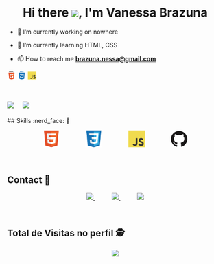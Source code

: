 <h1 align="center">Hi there <img src="https://raw.githubusercontent.com/kaueMarques/kaueMarques/master/hi.gif" width="30px">, I'm Vanessa Brazuna</h1>

- 🔭 I’m currently working on nowhere

-  🌱 I’m currently learning HTML, CSS

- 📫 How to reach me **brazuna.nessa@gmail.com**


<p align="left">
<img src="https://raw.githubusercontent.com/devicons/devicon/master/icons/html5/html5-original-wordmark.svg" alt="html5"  width="20" height="20"/>
<img src="https://raw.githubusercontent.com/devicons/devicon/master/icons/css3/css3-plain-wordmark.svg" alt="css3"  width="20" height="20"/>
<img src="https://raw.githubusercontent.com/devicons/devicon/master/icons/javascript/javascript-original.svg" alt="javascript" width="20" height="20"/>
</p>
</br>
</br>
<img width="400px" src="https://github-readme-stats.vercel.app/api/top-langs/?username=vanessabrazuna&langs_count=8)](https://github.com/vanessabrazuna/github-readme-statsl" />
&nbsp;&nbsp;&nbsp;
<img width="400px" src="https://github-readme-stats.vercel.app/api?username=vanessabrazuna&hide=contribs,prs" />                                                                                            
  
</br>
</br>
  ## Skills :nerd_face: 🖖
<p align="center">
    <img height="40" src="https://raw.githubusercontent.com/devicons/devicon/master/icons/html5/html5-original.svg">
    &nbsp;&nbsp;&nbsp;&nbsp;&nbsp;&nbsp;&nbsp;&nbsp;&nbsp;&nbsp;&nbsp;&nbsp;&nbsp;
    <img height="40" src="https://raw.githubusercontent.com/devicons/devicon/master/icons/css3/css3-original.svg">
    &nbsp;&nbsp;&nbsp;&nbsp;&nbsp;&nbsp;&nbsp;&nbsp;&nbsp;&nbsp;&nbsp;&nbsp;&nbsp;
    <img height="40" src="https://raw.githubusercontent.com/devicons/devicon/master/icons/javascript/javascript-original.svg">
    &nbsp;&nbsp;&nbsp;&nbsp;&nbsp;&nbsp;&nbsp;&nbsp;&nbsp;&nbsp;&nbsp;&nbsp;&nbsp;
    <img height="40" src="https://raw.githubusercontent.com/devicons/devicon/master/icons/github/github-original.svg">
</p>
</br>

## Contact :iphone:

<p align="center">
    <a href="https://github.com/vanessabrazuna">
        <img  src="https://img.shields.io/badge/github-%23100000.svg?&style=for-the-badge&logo=github&logoColor=white&link=mailto:https://github.com/vanessabrazuna">
    </a>
    &nbsp;&nbsp;&nbsp;&nbsp;&nbsp;&nbsp;&nbsp;&nbsp;&nbsp;
    <a href="mailto:brazuna.nessa@gmail.com">
        <img src="https://img.shields.io/badge/gmail-D14836?&style=for-the-badge&logo=gmail&logoColor=white&link=mailto:brazuna.nessa@gmail.com">
    </a>
    &nbsp;&nbsp;&nbsp;&nbsp;&nbsp;&nbsp;&nbsp;&nbsp;&nbsp;
    <a href="https://www.linkedin.com/in/...">
        <img src="https://img.shields.io/badge/linkedin-%230077B5.svg?&style=for-the-badge&logo=linkedin&logoColor=white&link=mailto:https://www.linkedin.com/in/.../">
    </a>
</p>
</br>

 ## Total de Visitas no perfil :detective: <br>
 <p align="center"> 
   <img alingn="center" src="https://profile-counter.glitch.me/vanessabrazuna/count.svg" />
 </p>

</p>


